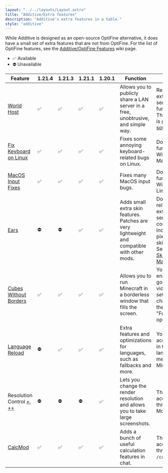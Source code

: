 ```yaml
---
layout: "../../layouts/Layout.astro"
title: "Additive/Extra features"
description: "Additive's extra features in a table."
style: "additive"
---
```


While Additive is designed as an open-source OptiFine alternative, it does have a small set of extra features that are not from OptiFine. For the list of OptiFine features, see the [Additive/OptiFine Features](/additive/optifine-features) wiki page.

- ✅ Available
- ⛔ Unavailable

| Feature | 1.21.4 | 1.21.3 | 1.21.1 | 1.20.1 | Function | Notes |
|---|---|---|---|---|---|---|
| [World Host](https://modrinth.com/mod/world-host) | ✅ | ✅ | ✅ | ✅ | Allows you to publicly share a LAN server in a free, unobtrusive, and simple way. | Relies on an external server to function. The server is [open-source](https://github.com/Gaming32/world-host-server-kotlin). |
| [Fix Keyboard on Linux](https://modrinth.com/mod/fix-keyboard-on-linux) | ✅ | ✅ | ✅ | ✅ | Fixes some annoying keyboard-related bugs on Linux. | Does not function on Windows or MacOS. |
| [MacOS Input Fixes](https://modrinth.com/mod/macos-input-fixes) | ✅ | ✅ | ✅ | ✅ | Fixes many MacOS input bugs. | Does not function on Windows or Linux. |
| [Ears](https://modrinth.com/mod/ears) | ⛔ | ⛔ | ✅ | ✅ | Adds small extra skin features. Patches are very lightweight and compatible with other mods. | Does not rely on an external server - config is included as pixels in the skin file. See [Ears Skin Manipulator](https://ears.unascribed.com/manipulator). |
| [Cubes Without Borders](https://modrinth.com/mod/cubes-without-borders) | ✅ | ✅ | ✅ | ✅ | Allows you to run Minecraft in a borderless window that fills the screen. | You can enable it by going to the video settings and changing the "Fullscreen" option. |
| [Language Reload](https://modrinth.com/mod/loqui) | ⛔ | ✅ | ✅ | ✅ | Extra features and optimizations for languages, such as fallbacks and more. | You can access this in the language menu of Minecraft. |
| Resolution Control [+](https://modrinth.com/mod/resolution-control-plus), [++](https://modrinth.com/mod/resolution-control-plus-plus) | ⛔ | ⛔ | ⛔ | ✅ | Lets you change the render resolution and allows you to take large screenshots. | This is accessible through the Mod Menu. |
| [CalcMod](https://modrinth.com/mod/calcmod) | ✅ | ✅ | ✅ | ✅ | Adds a bunch of useful calculation features in chat. | This is accessible through `/calc`. |
